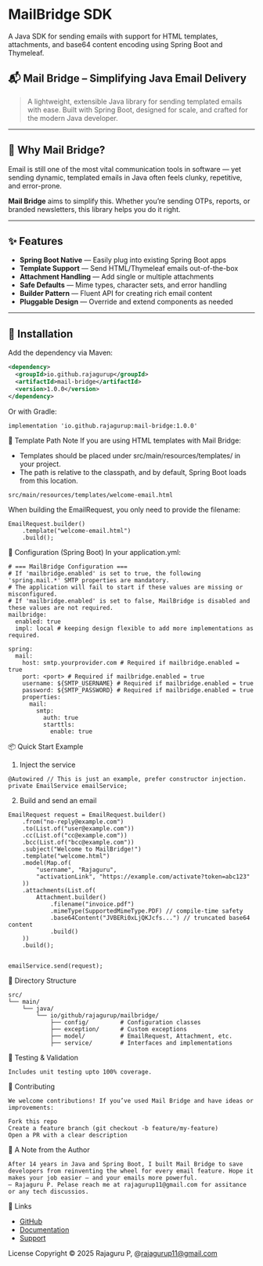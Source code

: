 # MailBridge SDK

A Java SDK for sending emails with support for HTML templates, attachments, and base64 content encoding using Spring Boot and Thymeleaf.

## 📬 Mail Bridge – Simplifying Java Email Delivery

> A lightweight, extensible Java library for sending templated emails with ease. Built with Spring Boot, designed for scale, and crafted for the modern Java developer.

---

## 🚀 Why Mail Bridge?

Email is still one of the most vital communication tools in software — yet sending dynamic, templated emails in Java often feels clunky, repetitive, and error-prone.

**Mail Bridge** aims to simplify this. Whether you’re sending OTPs, reports, or branded newsletters, this library helps you do it right.

---

## ✨ Features

- **Spring Boot Native** — Easily plug into existing Spring Boot apps
- **Template Support** — Send HTML/Thymeleaf emails out-of-the-box
- **Attachment Handling** — Add single or multiple attachments
- **Safe Defaults** — Mime types, character sets, and error handling
- **Builder Pattern** — Fluent API for creating rich email content
- **Pluggable Design** — Override and extend components as needed

---

## 🧱 Installation

Add the dependency via Maven:

```xml
<dependency>
  <groupId>io.github.rajagurup</groupId>
  <artifactId>mail-bridge</artifactId>
  <version>1.0.0</version>
</dependency>
```

Or with Gradle:

```
implementation 'io.github.rajagurup:mail-bridge:1.0.0'
```

📄 Template Path Note
If you are using HTML templates with Mail Bridge:
- Templates should be placed under src/main/resources/templates/ in your project.
- The path is relative to the classpath, and by default, Spring Boot loads from this location.

```aiignore
src/main/resources/templates/welcome-email.html
```
When building the EmailRequest, you only need to provide the filename:
```aiignore
EmailRequest.builder()
    .template("welcome-email.html")
    .build();
```

🔧 Configuration (Spring Boot) 
In your application.yml:

```aiignore
# === MailBridge Configuration ===
# If 'mailbridge.enabled' is set to true, the following 'spring.mail.*' SMTP properties are mandatory.
# The application will fail to start if these values are missing or misconfigured.
# If 'mailbridge.enabled' is set to false, MailBridge is disabled and these values are not required.
mailbridge:
  enabled: true
  impl: local # keeping design flexible to add more implementations as required.

spring:
  mail:
    host: smtp.yourprovider.com # Required if mailbridge.enabled = true
    port: <port> # Required if mailbridge.enabled = true
    username: ${SMTP_USERNAME} # Required if mailbridge.enabled = true
    password: ${SMTP_PASSWORD} # Required if mailbridge.enabled = true
    properties:
      mail:
        smtp:
          auth: true
          starttls:
            enable: true
```

📦 Quick Start Example

1. Inject the service
```aiignore
@Autowired // This is just an example, prefer constructor injection.
private EmailService emailService;
```

2. Build and send an email
```aiignore
EmailRequest request = EmailRequest.builder()
    .from("no-reply@example.com")
    .to(List.of("user@example.com"))
    .cc(List.of("cc@example.com"))
    .bcc(List.of("bcc@example.com"))
    .subject("Welcome to MailBridge!")
    .template("welcome.html")
    .model(Map.of(
        "username", "Rajaguru",
        "activationLink", "https://example.com/activate?token=abc123"
    ))
    .attachments(List.of(
        Attachment.builder()
            .filename("invoice.pdf")
            .mimeType(SupportedMimeType.PDF) // compile-time safety
            .base64Content("JVBERi0xLjQKJcfs...") // truncated base64 content
            .build()
    ))
    .build();


emailService.send(request);
```

📁 Directory Structure
```aiignore
src/
└── main/
    └── java/
        └── io/github/rajagurup/mailbridge/
            ├── config/         # Configuration classes
            ├── exception/      # Custom exceptions
            ├── model/          # EmailRequest, Attachment, etc.
            ├── service/        # Interfaces and implementations
```

🧪 Testing & Validation
```aiignore
Includes unit testing upto 100% coverage.
```

🤝 Contributing
```aiignore
We welcome contributions! If you’ve used Mail Bridge and have ideas or improvements:

Fork this repo
Create a feature branch (git checkout -b feature/my-feature)
Open a PR with a clear description
```

🙌 A Note from the Author

```aiignore
After 14 years in Java and Spring Boot, I built Mail Bridge to save developers from reinventing the wheel for every email feature. Hope it makes your job easier — and your emails more powerful.
— Rajaguru P. Pelase reach me at rajagurup11@gmail.com for assitance or any tech discussios.
```

🔗 Links
- [GitHub](https://github.com/rajagurup/mail-bridge)
- [Documentation](https://rajagurup.github.io/mail-bridge/)
- [Support](https://github.com/rajagurup/mail-bridge/issues)

License Copyright © 2025 Rajaguru P, @rajagurup11@gmail.com

